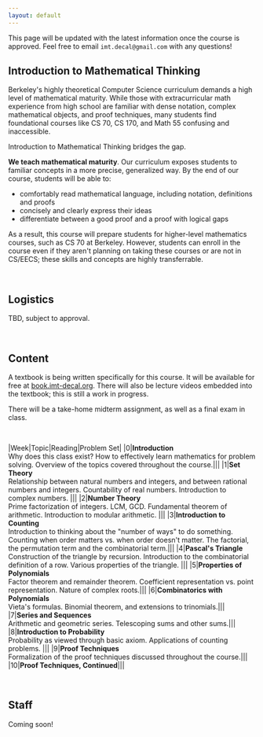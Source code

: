 ```yaml
---
layout: default
---
```


This page will be updated with the latest information once the course is approved. Feel free to email `imt.decal@gmail.com` with any questions!

## Introduction to Mathematical Thinking

Berkeley's highly theoretical Computer Science curriculum demands a high level of mathematical maturity. While those with extracurricular math experience from high school are familiar with dense notation, complex mathematical objects, and proof techniques, many students find foundational courses like CS 70, CS 170, and Math 55 confusing and inaccessible. 

Introduction to Mathematical Thinking bridges the gap. 

**We teach mathematical maturity**. Our curriculum exposes students to familiar concepts in a more precise, generalized way. By the end of our course, students will be able to:

* comfortably read mathematical language, including notation, definitions and proofs
* concisely and clearly express their ideas
* differentiate between a good proof and a proof with logical gaps

As a result, this course will prepare students for higher-level mathematics courses, such as CS 70 at Berkeley. However, students can enroll in the course even if they aren't planning on taking these courses or are not in CS/EECS; these skills and concepts are highly transferrable. 

<br>

## Logistics

TBD, subject to approval.

<br>

## Content

A textbook is being written specifically for this course. It will be available for free at [book.imt-decal.org](https://introduction-to-mathematical-t.gitbooks.io/book/content/). There will also be lecture videos embedded into the textbook; this is still a work in progress.

There will be a take-home midterm assignment, as well as a final exam in class. 

<br>

|Week|Topic|Reading|Problem Set|
|0|**Introduction** <br>Why does this class exist? How to effectively learn mathematics for problem solving. Overview of the topics covered throughout the course.|||
|1|**Set Theory** <br>Relationship between natural numbers and integers, and between rational numbers and integers. Countability of real numbers. Introduction to complex numbers. |||
|2|**Number Theory** <br>Prime factorization of integers. LCM, GCD. Fundamental theorem of arithmetic. Introduction to modular arithmetic. |||
|3|**Introduction to Counting** <br>Introduction to thinking about the "number of ways" to do something. Counting when order matters vs. when order doesn't matter. The factorial, the permutation term and the combinatorial term.|||
|4|**Pascal's Triangle** <br>Construction of the triangle by recursion. Introduction to the combinatorial definition of a row. Various properties of the triangle. |||
|5|**Properties of Polynomials** <br>Factor theorem and remainder theorem. Coefficient representation vs. point representation. Nature of complex roots.|||
|6|**Combinatorics with Polynomials** <br>Vieta's formulas. Binomial theorem, and extensions to trinomials.|||
|7|**Series and Sequences** <br>Arithmetic and geometric series. Telescoping sums and other sums.|||
|8|**Introduction to Probability** <br>Probability as viewed through basic axiom. Applications of counting problems. |||
|9|**Proof Techniques** <br>Formalization of the proof techniques discussed throughout the course.|||
|10|**Proof Techniques, Continued**|||

<br>

## Staff

Coming soon!

